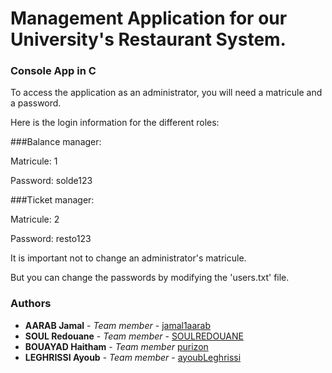 # Management Application for our University's Restaurant System.

### Console App in C

To access the application as an administrator, you will need a matricule and a password.

Here is the login information for the different roles:

###Balance manager:

Matricule: 1

Password: solde123

###Ticket manager:

Matricule: 2

Password: resto123

It is important not to change an administrator's matricule.

But you can change the passwords by modifying the 'users.txt' file.


### Authors

- **AARAB Jamal** - *Team member* - [jamal1aarab](https://github.com/jamal1aarab)
- **SOUL Redouane** - *Team member* - [SOULREDOUANE](https://github.com/SOULREDOUANE)
- **BOUAYAD Haitham** - *Team member* [purizon](https://github.com/purizon)
- **LEGHRISSI Ayoub** - *Team member* - [ayoubLeghrissi](https://github.com/ayoubLeghrissi)
